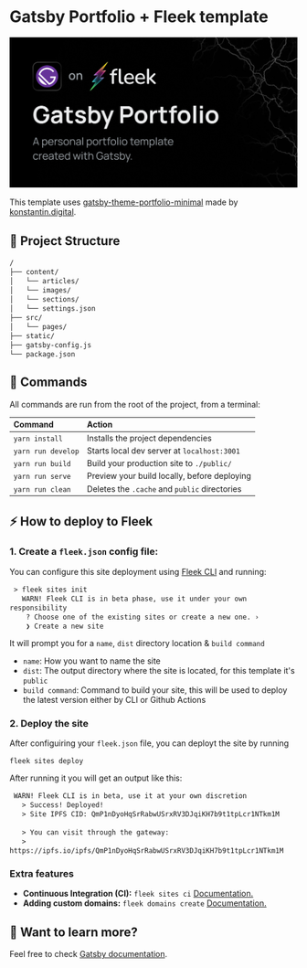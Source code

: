 # Gatsby Portfolio + Fleek template

![preview](./.github/preview.png)

This template uses [gatsby-theme-portfolio-minimal](https://github.com/konstantinmuenster/gatsby-theme-portfolio-minimal) made by [konstantin.digital](https://konstantin.digital).

## 🚀 Project Structure

```
/
├── content/
│   └── articles/
│   └── images/
│   └── sections/
│   └── settings.json
├── src/
│   └── pages/
├── static/
├── gatsby-config.js
└── package.json
```

## 🧞 Commands

All commands are run from the root of the project, from a terminal:

| Command                | Action                                           |
| :--------------------- | :----------------------------------------------- |
| `yarn install`         | Installs the project dependencies      |
| `yarn run develop`         | Starts local dev server at `localhost:3001`      |
| `yarn run build`       | Build your production site to `./public/`           |
| `yarn run serve`       | Preview your build locally, before deploying     |
| `yarn run clean`        |  Deletes the `.cache` and `public` directories |

## ⚡ How to deploy to Fleek

### 1. Create a `fleek.json` config file:
You can configure this site deployment using [Fleek CLI]() and running:
```
 > fleek sites init
   WARN! Fleek CLI is in beta phase, use it under your own responsibility
    ? Choose one of the existing sites or create a new one. › 
    ❯ Create a new site
```
It will prompt you for a `name`, `dist` directory location & `build command`

- `name`: How you want to name the site
- `dist`: The output directory where the site is located, for this template it's `public`
- `build command`: Command to build your site, this will be used to deploy the latest version either by CLI or Github Actions

### 2. Deploy the site
After configuiring your `fleek.json` file, you can deployt the site by running

```
fleek sites deploy
```

After running it you will get an output like this:

```
 WARN! Fleek CLI is in beta, use it at your own discretion
   > Success! Deployed!
   > Site IPFS CID: QmP1nDyoHqSrRabwUSrxRV3DJqiKH7b9t1tpLcr1NTkm1M

   > You can visit through the gateway:
   > https://ipfs.io/ipfs/QmP1nDyoHqSrRabwUSrxRV3DJqiKH7b9t1tpLcr1NTkm1M
```

### Extra features
 - **Continuous Integration (CI):** `fleek sites ci` [Documentation.](https://docs.fleek.xyz/services/sites/#continuous-integration-ci)
 - **Adding custom domains:** `fleek domains create` [Documentation.](https://docs.fleek.xyz/services/domains/)


## 👀 Want to learn more?

Feel free to check [Gatsby documentation](://www.gatsbyjs.com/docs/).
